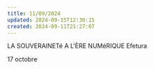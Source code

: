 ```yaml
---
title: 11/09/2024
updated: 2024-09-15T12:30:15
created: 2024-09-11T21:27:07
---
```


LA SOUVERAINETé A L'ÈRE NUMéRIQUE
Efetura

17 octobre
